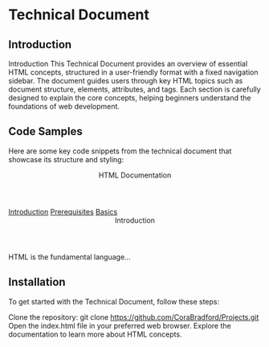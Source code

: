 # Technical Document

## Introduction

Introduction
This Technical Document provides an overview of essential HTML concepts, structured in a user-friendly format with a fixed navigation sidebar. The document guides users through key HTML topics such as document structure, elements, attributes, and tags. Each section is carefully designed to explain the core concepts, helping beginners understand the foundations of web development.

## Code Samples

Here are some key code snippets from the technical document that showcase its structure and styling:

<!DOCTYPE html>
<html lang="en">
<head>
  <meta charset="UTF-8">
  <meta name="viewport" content="width=device-width, initial-scale=1.0">
  <title>Technical Document</title>
  <link rel="stylesheet" href="styles.css">
</head>
<body>
  <nav id="navbar">
    <header>HTML Documentation</header>
    <a class="nav-link" href="#introduction">Introduction</a>
    <a class="nav-link" href="#prerequisites">Prerequisites</a>
    <a class="nav-link" href="#basics">Basics</a>
  </nav>
  <main id="main-doc">
    <section id="introduction" class="main-section">
      <header>Introduction</header>
      <p>HTML is the fundamental language...</p>
    </section>
  </main>
</body>
</html>




## Installation

To get started with the Technical Document, follow these steps:

Clone the repository:
git clone https://github.com/CoraBradford/Projects.git
Open the index.html file in your preferred web browser.
Explore the documentation to learn more about HTML concepts.
